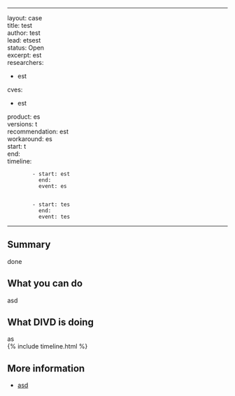


  
---  
layout: case  
title: test  
author: test  
lead: etsest  
status: Open  
excerpt: est  
researchers:
- est
  
cves:
- est
  
product: es  
versions: t  
recommendation: est  
workaround: es  
start: t  
end:  
timeline:  

            - start: est
              end:
              event: es
              

            - start: tes
              end:
              event: tes
              
---
## Summary


done
## What you can do


asd
## What DIVD is doing


as  
{% include timeline.html %}
## More information
  
* [asd](asd)